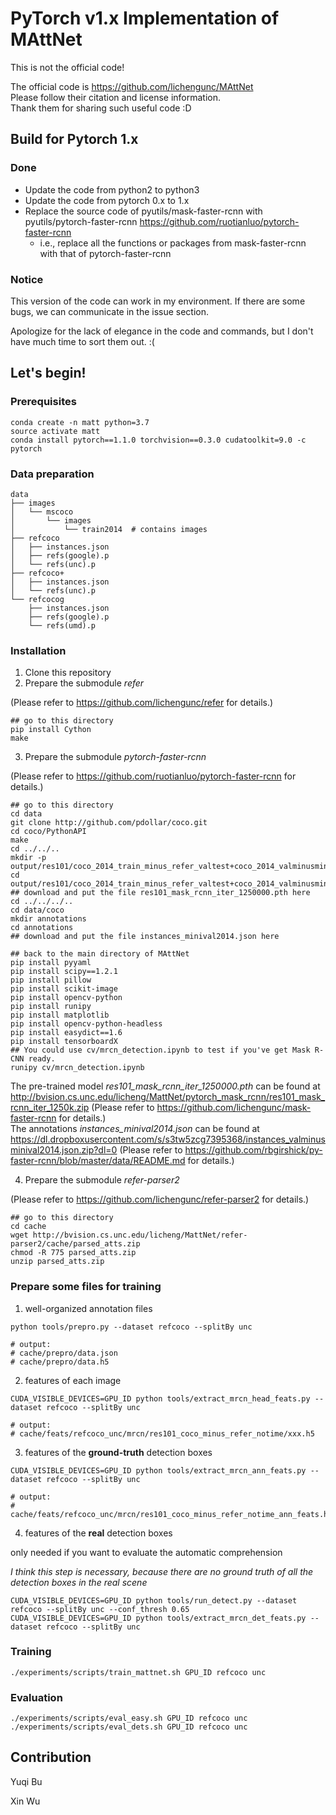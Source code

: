 # PyTorch v1.x Implementation of MAttNet

This is not the official code!

The official code is <https://github.com/lichengunc/MAttNet>  
Please follow their citation and license information.  
Thank them for sharing such useful code :D

## Build for Pytorch 1.x

### Done

- Update the code from python2 to python3
- Update the code from pytorch 0.x to 1.x
- Replace the source code of pyutils/mask-faster-rcnn with pyutils/pytorch-faster-rcnn <https://github.com/ruotianluo/pytorch-faster-rcnn>
  - i.e., replace all the functions or packages from mask-faster-rcnn with that of pytorch-faster-rcnn

### Notice

<!-- Incomplete replacement (just being able to execute extract_mrcn_head_feats.py and extract_mrcn_ann_feats.py) -->

This version of the code can work in my environment. If there are some bugs, we can communicate in the issue section.

Apologize for the lack of elegance in the code and commands, but I don't have much time to sort them out. :(

## Let's begin!

### Prerequisites

```
conda create -n matt python=3.7
source activate matt
conda install pytorch==1.1.0 torchvision==0.3.0 cudatoolkit=9.0 -c pytorch
```

### Data preparation

```
data
├── images
│   └── mscoco
│       └── images
│           └── train2014  # contains images
├── refcoco
│   ├── instances.json
│   ├── refs(google).p
│   └── refs(unc).p
├── refcoco+
│   ├── instances.json
│   └── refs(unc).p
└── refcocog
    ├── instances.json
    ├── refs(google).p
    └── refs(umd).p
```

### Installation

1. Clone this repository
2. Prepare the submodule *refer*

(Please refer to <https://github.com/lichengunc/refer> for details.)

```
## go to this directory
pip install Cython
make
```

3. Prepare the submodule *pytorch-faster-rcnn*

(Please refer to <https://github.com/ruotianluo/pytorch-faster-rcnn> for details.)

```
## go to this directory
cd data
git clone http://github.com/pdollar/coco.git
cd coco/PythonAPI
make
cd ../../..
mkdir -p output/res101/coco_2014_train_minus_refer_valtest+coco_2014_valminusminival/notime
cd output/res101/coco_2014_train_minus_refer_valtest+coco_2014_valminusminival/notime/
## download and put the file res101_mask_rcnn_iter_1250000.pth here
cd ../../../..
cd data/coco
mkdir annotations
cd annotations
## download and put the file instances_minival2014.json here

## back to the main directory of MAttNet
pip install pyyaml
pip install scipy==1.2.1
pip install pillow
pip install scikit-image
pip install opencv-python
pip install runipy
pip install matplotlib
pip install opencv-python-headless
pip install easydict==1.6
pip install tensorboardX
## You could use cv/mrcn_detection.ipynb to test if you've get Mask R-CNN ready.
runipy cv/mrcn_detection.ipynb
```

The pre-trained model *res101_mask_rcnn_iter_1250000.pth* can be found at <http://bvision.cs.unc.edu/licheng/MattNet/pytorch_mask_rcnn/res101_mask_rcnn_iter_1250k.zip> (Please refer to <https://github.com/lichengunc/mask-faster-rcnn> for details.)   
The annotations *instances_minival2014.json* can be found at <https://dl.dropboxusercontent.com/s/s3tw5zcg7395368/instances_valminusminival2014.json.zip?dl=0> (Please refer to <https://github.com/rbgirshick/py-faster-rcnn/blob/master/data/README.md> for details.)

4. Prepare the submodule *refer-parser2*

(Please refer to <https://github.com/lichengunc/refer-parser2> for details.)

```
## go to this directory
cd cache
wget http://bvision.cs.unc.edu/licheng/MattNet/refer-parser2/cache/parsed_atts.zip
chmod -R 775 parsed_atts.zip
unzip parsed_atts.zip
```


### Prepare some files for training

1. well-organized annotation files

```
python tools/prepro.py --dataset refcoco --splitBy unc

# output:  
# cache/prepro/data.json  
# cache/prepro/data.h5
```

2. features of each image
```
CUDA_VISIBLE_DEVICES=GPU_ID python tools/extract_mrcn_head_feats.py --dataset refcoco --splitBy unc

# output:  
# cache/feats/refcoco_unc/mrcn/res101_coco_minus_refer_notime/xxx.h5
```
<!-- before it:
```
## copy mask-faster-rcnn/lib/utils/mask_utils.py to the corresponding directory in pytorch-faster-rcnn
``` -->

3. features of the **ground-truth** detection boxes

```
CUDA_VISIBLE_DEVICES=GPU_ID python tools/extract_mrcn_ann_feats.py --dataset refcoco --splitBy unc

# output:  
# cache/feats/refcoco_unc/mrcn/res101_coco_minus_refer_notime_ann_feats.h5
```

4. features of the **real** detection boxes

only needed if you want to evaluate the automatic comprehension

*I think this step is necessary, because there are no ground truth of all the detection boxes in the real scene*

```
CUDA_VISIBLE_DEVICES=GPU_ID python tools/run_detect.py --dataset refcoco --splitBy unc --conf_thresh 0.65
CUDA_VISIBLE_DEVICES=GPU_ID python tools/extract_mrcn_det_feats.py --dataset refcoco --splitBy unc
```

### Training

```
./experiments/scripts/train_mattnet.sh GPU_ID refcoco unc
```

### Evaluation

```
./experiments/scripts/eval_easy.sh GPU_ID refcoco unc
./experiments/scripts/eval_dets.sh GPU_ID refcoco unc
```

## Contribution
Yuqi Bu

Xin Wu
